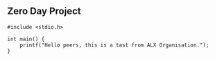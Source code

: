 ## Zero Day Project

```
#include <stdio.h>

int main() {
    printf("Hello peers, this is a tast from ALX Organisation.");
}

```
